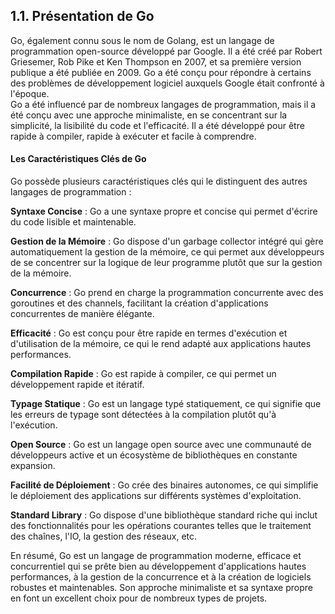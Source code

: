 ## 1.1. Présentation de Go
Go, également connu sous le nom de Golang, est un langage de programmation open-source développé par Google. Il a été créé par Robert Griesemer, Rob Pike et Ken Thompson en 2007, et sa première version publique a été publiée en 2009. Go a été conçu pour répondre à certains des problèmes de développement logiciel auxquels Google était confronté à l'époque.
<br>
Go a été influencé par de nombreux langages de programmation, mais il a été conçu avec une approche minimaliste, en se concentrant sur la simplicité, la lisibilité du code et l'efficacité. Il a été développé pour être rapide à compiler, rapide à exécuter et facile à comprendre.

#### Les Caractéristiques Clés de Go
Go possède plusieurs caractéristiques clés qui le distinguent des autres langages de programmation : <br>

**Syntaxe Concise** : Go a une syntaxe propre et concise qui permet d'écrire du code lisible et maintenable. <br>

**Gestion de la Mémoire** : Go dispose d'un garbage collector intégré qui gère automatiquement la gestion de la mémoire, ce qui permet aux développeurs de se concentrer sur la logique de leur programme plutôt que sur la gestion de la mémoire.<br>

**Concurrence** : Go prend en charge la programmation concurrente avec des goroutines et des channels, facilitant la création d'applications concurrentes de manière élégante.<br>

**Efficacité** : Go est conçu pour être rapide en termes d'exécution et d'utilisation de la mémoire, ce qui le rend adapté aux applications hautes performances.<br>

**Compilation Rapide** : Go est rapide à compiler, ce qui permet un développement rapide et itératif.<br>

**Typage Statique** : Go est un langage typé statiquement, ce qui signifie que les erreurs de typage sont détectées à la compilation plutôt qu'à l'exécution.<br>

**Open Source** : Go est un langage open source avec une communauté de développeurs active et un écosystème de bibliothèques en constante expansion.<br>

**Facilité de Déploiement** : Go crée des binaires autonomes, ce qui simplifie le déploiement des applications sur différents systèmes d'exploitation.<br>

**Standard Library** : Go dispose d'une bibliothèque standard riche qui inclut des fonctionnalités pour les opérations courantes telles que le traitement des chaînes, l'IO, la gestion des réseaux, etc.<br>

En résumé, Go est un langage de programmation moderne, efficace et concurrentiel qui se prête bien au développement d'applications hautes performances, à la gestion de la concurrence et à la création de logiciels robustes et maintenables. Son approche minimaliste et sa syntaxe propre en font un excellent choix pour de nombreux types de projets.